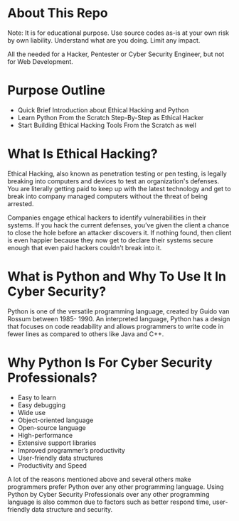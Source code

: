# **About This Repo** 

Note: It is for educational purpose. Use source codes as-is at your own risk by own liability. Understand what are you doing. Limit any impact.

All the needed for a Hacker, Pentester or Cyber Security Engineer, but not for Web Development.

# **Purpose Outline**
- Quick Brief Introduction about Ethical Hacking and Python
- Learn Python From the Scratch Step-By-Step as Ethical Hacker
- Start Building Ethical Hacking Tools From the Scratch as well

# **What Is Ethical Hacking?**

Ethical Hacking, also known as penetration testing or pen testing, is legally breaking into computers and devices to test an organization's defenses. You are literally getting paid to keep up with the latest technology and get to break into company managed computers without the threat of being arrested. 

Companies engage ethical hackers to identify vulnerabilities in their systems. If you hack the current defenses, you’ve given the client a chance to close the hole before an attacker discovers it. If nothing found, then client is even happier because they now get to declare their systems secure enough that even paid hackers couldn’t break into it.

# **What is Python and Why To Use It In Cyber Security?**

Python is one of the versatile programming language, created by Guido van Rossum between 1985- 1990. An interpreted language, Python has a design that focuses on code readability and allows programmers to write code in fewer lines as compared to others like Java and C++.

# **Why Python Is For Cyber Security Professionals?**
- Easy to learn
- Easy debugging
- Wide use
- Object-oriented language
- Open-source language
- High-performance
- Extensive support libraries
- Improved programmer’s productivity
- User-friendly data structures
- Productivity and Speed

A lot of the reasons mentioned above and several others make programmers prefer Python over any other programming language. Using Python by Cyber Security Professionals over any other programming language is also common due to factors such as better respond time, user-friendly data structure and security.


